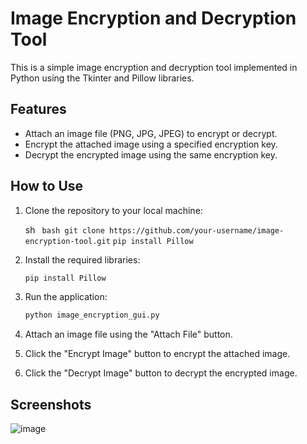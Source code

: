 # Image Encryption and Decryption Tool

This is a simple image encryption and decryption tool implemented in Python using the Tkinter and Pillow libraries.

## Features

- Attach an image file (PNG, JPG, JPEG) to encrypt or decrypt.
- Encrypt the attached image using a specified encryption key.
- Decrypt the encrypted image using the same encryption key.

## How to Use

1. Clone the repository to your local machine:

   sh ```
   bash git clone https://github.com/your-username/image-encryption-tool.git```
   ```pip install Pillow```
3. Install the required libraries:
   ```sh
   pip install Pillow
5. Run the application:
   ```sh
   python image_encryption_gui.py
7. Attach an image file using the "Attach File" button.
8. Click the "Encrypt Image" button to encrypt the attached image.
9. Click the "Decrypt Image" button to decrypt the encrypted image.

## Screenshots
![image](https://github.com/Harsh-Sonker/Prodigy-Internship-Projects/assets/86284353/0f078fb1-feba-4ac9-93a9-1a712394e42f)
